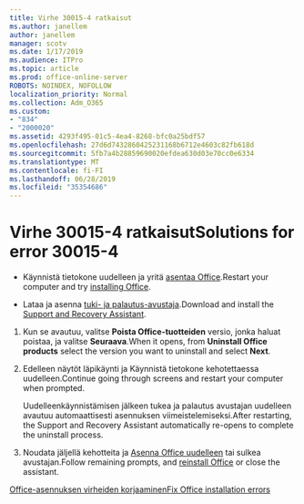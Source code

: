 ```yaml
---
title: Virhe 30015-4 ratkaisut
ms.author: janellem
author: janellem
manager: scotv
ms.date: 1/17/2019
ms.audience: ITPro
ms.topic: article
ms.prod: office-online-server
ROBOTS: NOINDEX, NOFOLLOW
localization_priority: Normal
ms.collection: Adm_O365
ms.custom:
- "834"
- "2000020"
ms.assetid: 4293f495-01c5-4ea4-8268-bfc0a25bdf57
ms.openlocfilehash: 27d6d7432860425231168b6712e4603c82fb618d
ms.sourcegitcommit: 5fb7a4b28859690020efdea630d03e70cc0e6334
ms.translationtype: MT
ms.contentlocale: fi-FI
ms.lasthandoff: 06/28/2019
ms.locfileid: "35354686"
---
```

# <a name="solutions-for-error-30015-4"></a><span data-ttu-id="4efc4-102">Virhe 30015-4 ratkaisut</span><span class="sxs-lookup"><span data-stu-id="4efc4-102">Solutions for error 30015-4</span></span>

- <span data-ttu-id="4efc4-103">Käynnistä tietokone uudelleen ja yritä [asentaa Office](https://portal.office.com/OLS/MySoftware.aspx).</span><span class="sxs-lookup"><span data-stu-id="4efc4-103">Restart your computer and try [installing Office](https://portal.office.com/OLS/MySoftware.aspx).</span></span>

- <span data-ttu-id="4efc4-104">Lataa ja asenna [tuki- ja palautus-avustaja](https://aka.ms/SARA-OfficeUninstall-Alchemy).</span><span class="sxs-lookup"><span data-stu-id="4efc4-104">Download and install the [Support and Recovery Assistant](https://aka.ms/SARA-OfficeUninstall-Alchemy).</span></span>

1. <span data-ttu-id="4efc4-105">Kun se avautuu, valitse **Poista Office-tuotteiden** versio, jonka haluat poistaa, ja valitse **Seuraava**.</span><span class="sxs-lookup"><span data-stu-id="4efc4-105">When it opens, from **Uninstall Office products** select the version you want to uninstall and select **Next**.</span></span>

2. <span data-ttu-id="4efc4-106">Edelleen näytöt läpikäynti ja Käynnistä tietokone kehotettaessa uudelleen.</span><span class="sxs-lookup"><span data-stu-id="4efc4-106">Continue going through screens and restart your computer when prompted.</span></span>

    <span data-ttu-id="4efc4-107">Uudelleenkäynnistämisen jälkeen tukea ja palautus avustajan uudelleen avautuu automaattisesti asennuksen viimeistelemiseksi.</span><span class="sxs-lookup"><span data-stu-id="4efc4-107">After restarting, the Support and Recovery Assistant automatically re-opens to complete the uninstall process.</span></span>

3. <span data-ttu-id="4efc4-108">Noudata jäljellä kehotteita ja [Asenna Office uudelleen](https://portal.office.com/OLS/MySoftware.aspx) tai sulkea avustajan.</span><span class="sxs-lookup"><span data-stu-id="4efc4-108">Follow remaining prompts, and [reinstall Office](https://portal.office.com/OLS/MySoftware.aspx) or close the assistant.</span></span>

[<span data-ttu-id="4efc4-109">Office-asennuksen virheiden korjaaminen</span><span class="sxs-lookup"><span data-stu-id="4efc4-109">Fix Office installation errors</span></span>](https://support.office.com/article/d5df89a9-0507-4b4c-92f9-22f457e630aa?=wt.mc_id=Alchm_DldInstAct)
  